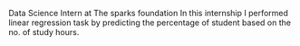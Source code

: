 Data Science Intern at The sparks foundation 
In this internship I performed linear regression task by predicting the percentage of student based on the no. of study hours.
